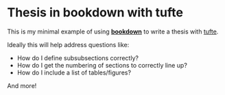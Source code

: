 # Thesis in bookdown with tufte

This is my minimal example of using [**bookdown**](https://github.com/rstudio/bookdown) to write a thesis with [tufte](https://github.com/rstudio/tufte).

Ideally this will help address questions like:

- How do I define subsubsections correctly?
- How do I get the numbering of sections to correctly line up?
- How do I include a list of tables/figures?

And more!
